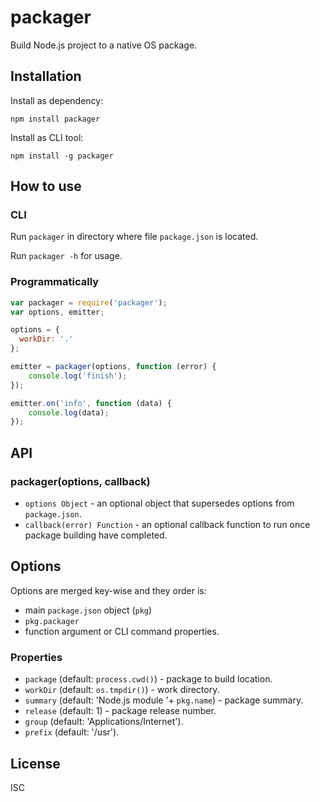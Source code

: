 # packager

Build Node.js project to a native OS package.

## Installation

Install as dependency:

`npm install packager`

Install as CLI tool:

`npm install -g packager`

## How to use

### CLI

Run `packager` in directory where file `package.json` is located.

Run `packager -h` for usage.

### Programmatically

```js
var packager = require('packager');
var options, emitter;

options = {
  workDir: '.'
};

emitter = packager(options, function (error) {
    console.log('finish');
});

emitter.on('info', function (data) {
    console.log(data);
});
```

## API

### packager(options, callback)

- `options Object` - an optional object that supersedes options from `package.json`.
- `callback(error) Function` - an optional callback function to run once package building have completed.

## Options

Options are merged key-wise and they order is:

- main `package.json` object (`pkg`)
- `pkg.packager`
- function argument or CLI command properties.

### Properties

- `package` (default: `process.cwd()`) - package to build location.
- `workDir` (default: `os.tmpdir()`) - work directory.
- `summary` (default: 'Node.js module '+ `pkg.name`) - package summary.
- `release` (default: 1) - package release number.
- `group` (default: 'Applications/Internet').
- `prefix` (default: '/usr').

## License

ISC
